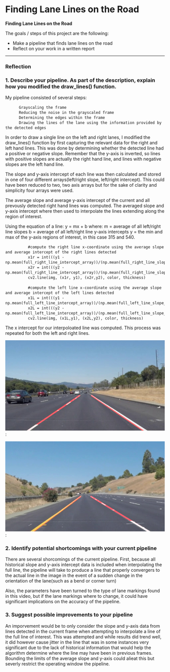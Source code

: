 # **Finding Lane Lines on the Road** 


**Finding Lane Lines on the Road**

The goals / steps of this project are the following:
* Make a pipeline that finds lane lines on the road
* Reflect on your work in a written report


[//]: # (Image References)

[image1]: ./images/SolidWhiteRight1.jpg
[image2]: ./images/SolidYellowLeft5.jpg
---

### Reflection

### 1. Describe your pipeline. As part of the description, explain how you modified the draw_lines() function.

My pipeline consisted of several steps:

          Grayscaling the frame
          Reducing the noise in the grayscaled frame
          Determining the edges within the frame
          Drawing the lines of the lane using the information provided by the detected edges
          
In order to draw a single line on the left and right lanes, I modified the draw_lines() function by first capturing the relevant data for the right and left hand lines. This was done by determining whether the detected line had a positive or negative slope. Remember that the y-axis is inverted, so lines with positive slopes are actually the right hand line, and lines with negative slopes are the left hand line. 

The slope and y-axis intercept of each line was then calculated and stored in one of four different arrays(left/right slope, left/right intercept). This could have been reduced to two, two axis arrays but for the sake of clarity and simplicity four arrays were used.

The average slope and average y-axis intercept of the current and all prevously detected right hand lines was computed. The averaged slope and y-axis intercept where then used to interpolate the lines extending along the region of interest.

Using the equation of a line: y = mx + b where: 
          m = average of all left/right line slopes
          b = average of all left/right line y-axis intercepts
          y = the min and max of the y-axis regions of interest, in this case 315 and 540.
          
          
              #compute the right line x-coordinate using the average slope and average intercept of the right lines detected 
              x1r = int(((y1 - np.mean(full_right_line_intercept_array))/(np.mean(full_right_line_slope_array))))
              x2r = int(((y2 - np.mean(full_right_line_intercept_array))/(np.mean(full_right_line_slope_array))))
              cv2.line(img, (x1r, y1), (x2r,y2), color, thickness)
        
              #compute the left line x-coordinate using the average slope and average intercept of the left lines detected
              x1L = int(((y1 - np.mean(full_left_line_intercept_array))/(np.mean(full_left_line_slope_array))))
              x2L = int(((y2 - np.mean(full_left_line_intercept_array))/(np.mean(full_left_line_slope_array))))
              cv2.line(img, (x1L,y1), (x2L,y2), color, thickness)  
 
The x intercept for our interpoloated line was computed. This process was repeated for both the left and right lines.

![image1]:

![image2]:

### 2. Identify potential shortcomings with your current pipeline

There are several shorcomings of the current pipeline. First, because all historical slope and y-axis intercept data is included when interpolating the full line, the pipeline will take to produce a line that properly convergers to the actual line in the image in the event of a sudden change in the orientation of the lane(such as a bend or corner turn)

Also, the parameters have been turned to the type of lane markings found in this video, but if the lane markings where to change, it could have significant implications on the accuracy of the pipeline.


### 3. Suggest possible improvements to your pipeline

An imporvement would be to only consider the slope and y-axis data from lines detected in the current frame when attempting to interpolate a line of the full line of interest. This was attempted and while results did trend well, it did however cause jitter in the line that was in some instances very significant due to the lack of historical information that would help the algorithm determine where the line may have been in previous frames. Bounding the limits of the average slope and y-axis could alieat this but severly restrict the operating window the pipeline.
